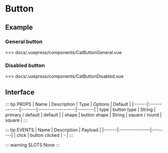 # Button <Badge text="beta" type="warn"/> <Badge text="0.0.1+"/>

## Example
### General button

<cat-button-general></cat-button-general>

<<< docs/.vuepress/components/CatButtonGeneral.vue


### Disabled button

<cat-button-disabled></cat-button-disabled>

<<< docs/.vuepress/components/CatButtonDisabled.vue

## Interface

::: tip PROPS
| Name  | Description  | Type   | Options           | Default |
|:------|:-------------|:-------|:------------------|:--------|
| type  | button type  | String | primary / default | default |
| shape | button shape | String | square / round    | square  |
:::

::: tip EVENTS
| Name  | Description    | Payload |
|:------|:---------------|:--------|
| click | button clicked | -       |
:::

::: warning SLOTS
None
:::